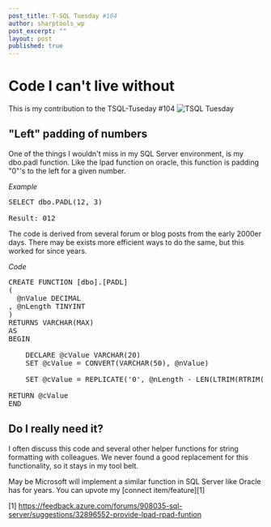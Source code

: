 ```yaml
---
post_title: T-SQL Tuesday #104
author: sharptools_wp
post_excerpt: ""
layout: post
published: true
---
```


# Code I can't live without
This is my contribution to the TSQL-Tuseday #104
![TSQL Tuesday](http://tsqltuesday.azurewebsites.net/wp-content/uploads/2017/02/tsqltuesday.jpg "T-SQL Tuesday")


## "Left" padding of numbers

One of the things I wouldn't miss in my SQL Server environment, is my dbo.padl function.
Like the lpad function on oracle, this function is padding "0"'s to the left for a given number.

*Example*
<pre class="sql">
SELECT dbo.PADL(12, 3)

Result: 012
</pre>

The code is derived from several forum or blog posts from the early 2000er days. 
There may be exists more efficient ways to do the same, but this worked for since years.

*Code*
<pre class="sql">CREATE FUNCTION [dbo].[PADL]
(
  @nValue DECIMAL
, @nLength TINYINT
)
RETURNS VARCHAR(MAX)
AS
BEGIN

    DECLARE @cValue VARCHAR(20)
    SET @cValue = CONVERT(VARCHAR(50), @nValue)

    SET @cValue = REPLICATE('0', @nLength - LEN(LTRIM(RTRIM(CONVERT( VARCHAR(MAX), @nValue))))) + LTRIM(RTRIM(CONVERT( VARCHAR(MAX), @nValue)))

RETURN @cValue
END
</pre>

## Do I really need it?
I often discuss this code and several other helper functions for string formatting with colleagues.
We never found a good replacement for this functionality, so it stays in my tool belt.

May be Microsoft will implement a similar function in SQL Server like Oracle has for years.
You can upvote my [connect item/feature][1]  



[1] https://feedback.azure.com/forums/908035-sql-server/suggestions/32896552-provide-lpad-rpad-funtion
